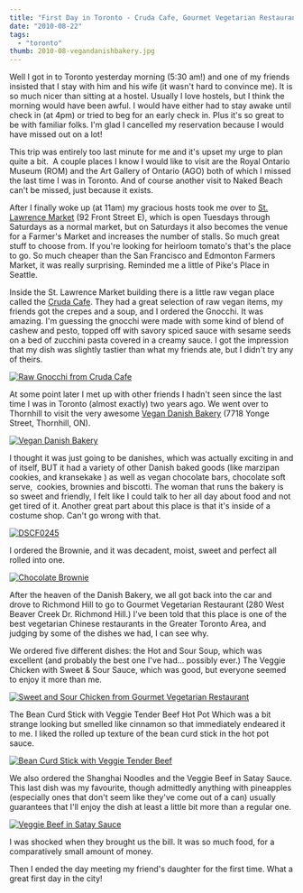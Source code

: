 ```yaml
---
title: "First Day in Toronto - Cruda Cafe, Gourmet Vegetarian Restaurant, and a Vegan Danish Bakery"
date: "2010-08-22"
tags:
  - "toronto"
thumb: 2010-08-vegandanishbakery.jpg
---
```


Well I got in to Toronto yesterday morning (5:30 am!) and one of my friends insisted that I stay with him and his wife (it wasn't hard to convince me). It is so much nicer than sitting at a hostel. Usually I love hostels, but I think the morning would have been awful. I would have either had to stay awake until check in (at 4pm) or tried to beg for an early check in. Plus it's so great to be with familiar folks. I'm glad I cancelled my reservation because I would have missed out on a lot!  

This trip was entirely too last minute for me and it's upset my urge to plan quite a bit.  A couple places I know I would like to visit are the Royal Ontario Museum (ROM) and the Art Gallery of Ontario (AGO) both of which I missed the last time I was in Toronto. And of course another visit to Naked Beach can't be missed, just because it exists.  

After I finally woke up (at 11am) my gracious hosts took me over to [St. Lawrence Market](http://www.stlawrencemarket.com/) (92 Front Street E), which is open Tuesdays through Saturdays as a normal market, but on Saturdays it also becomes the venue for a Farmer's Market and increases the number of stalls. So much great stuff to choose from. If you're looking for heirloom tomato's that's the place to go. So much cheaper than the San Francisco and Edmonton Farmers Market, it was really surprising. Reminded me a little of Pike's Place in Seattle.  

Inside the St. Lawrence Market building there is a little raw vegan place called the [Cruda Cafe](http://www.crudacafe.com/). They had a great selection of raw vegan items, my friends got the crepes and a soup, and I ordered the Gnocchi. It was amazing. I'm guessing the gnocchi were made with some kind of blend of cashew and pesto, topped off with savory spiced sauce with sesame seeds on a bed of zucchini pasta covered in a creamy sauce. I got the impression that my dish was slightly tastier than what my friends ate, but I didn't try any of theirs.  


[![Raw Gnocchi from Cruda Cafe](images/4915462234_ed6d2c4df2.jpg)](http://www.flickr.com/photos/prairiev/4915462234/ "Raw Gnocchi from Cruda Cafe by MeShellG, on Flickr")


At some point later I met up with other friends I hadn't seen since the last time I was in Toronto (almost exactly) two years ago. We went over to Thornhill to visit the very awesome [Vegan Danish Bakery](http://vegandanishbakery.com/) (7718 Yonge Street, Thornhill, ON).  


[![Vegan Danish Bakery](images/4914857497_232ff66ef8.jpg)](http://www.flickr.com/photos/prairiev/4914857497/ "Vegan Danish Bakery by MeShellG, on Flickr")


I thought it was just going to be danishes, which was actually exciting in and of itself, BUT it had a variety of other Danish baked goods (like marzipan cookies, and kransekake ) as well as vegan chocolate bars, chocolate soft serve,  cookies, brownies and biscotti. The woman that runs the bakery is so sweet and friendly, I felt like I could talk to her all day about food and not get tired of it. Another great part about this place is that it's inside of a costume shop. Can't go wrong with that.  


[![DSCF0245](images/4914857529_0cca02332b.jpg)](http://www.flickr.com/photos/prairiev/4914857529/ "DSCF0245 by MeShellG, on Flickr")


I ordered the Brownie, and it was decadent, moist, sweet and perfect all rolled into one.  


[![Chocolate Brownie](images/4915462342_5cc72f352b.jpg)](http://www.flickr.com/photos/prairiev/4915462342/ "Chocolate Brownie by MeShellG, on Flickr")


After the heaven of the Danish Bakery, we all got back into the car and drove to Richmond Hill to go to Gourmet Vegetarian Restaurant (280 West Beaver Creek Dr. Richmond Hill.) I've been told that this place is one of the best vegetarian Chinese restaurants in the Greater Toronto Area, and judging by some of the dishes we had, I can see why.  

We ordered five different dishes: the Hot and Sour Soup, which was excellent (and probably the best one I've had... possibly ever.) The Veggie Chicken with Sweet & Sour Sauce, which was good, but everyone seemed to enjoy it more than me.  


[![Sweet and Sour Chicken from Gourmet Vegetarian Restaurant](images/4914857585_9f9aa296d5.jpg)](http://www.flickr.com/photos/prairiev/4914857585/ "Sweet and Sour Chicken from Gourmet Vegetarian Restaurant by MeShellG, on Flickr")


The Bean Curd Stick with Veggie Tender Beef Hot Pot Which was a bit strange looking but smelled like cinnamon so that immediately endeared it to me. I liked the rolled up texture of the bean curd stick in the hot pot sauce.  


[![Bean Curd Stick with Veggie Tender Beef](images/4914857601_0669b73f72.jpg)](http://www.flickr.com/photos/prairiev/4914857601/ "Bean Curd Stick with Veggie Tender Beef by MeShellG, on Flickr")


We also ordered the Shanghai Noodles and the Veggie Beef in Satay Sauce. This last dish was my favourite, though admittedly anything with pineapples (especially ones that don't seem like they've come out of a can) usually guarantees that I'll enjoy the dish at least a little bit more than a regular one.  


[![Veggie Beef in Satay Sauce](images/4914857571_642253827b.jpg)](http://www.flickr.com/photos/prairiev/4914857571/ "Veggie Beef in Satay Sauce by MeShellG, on Flickr")


I was shocked when they brought us the bill. It was so much food, for a comparatively small amount of money.  

Then I ended the day meeting my friend's daughter for the first time. What a great first day in the city!

